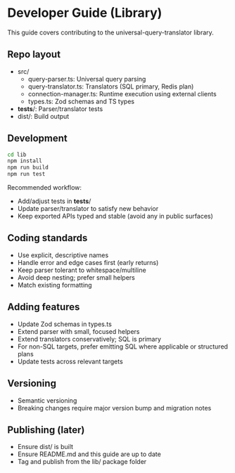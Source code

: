 # Developer Guide (Library)

This guide covers contributing to the universal-query-translator library.

## Repo layout

- src/
  - query-parser.ts: Universal query parsing
  - query-translator.ts: Translators (SQL primary, Redis plan)
  - connection-manager.ts: Runtime execution using external clients
  - types.ts: Zod schemas and TS types
- __tests__/: Parser/translator tests
- dist/: Build output

## Development

```bash
cd lib
npm install
npm run build
npm run test
```

Recommended workflow:
- Add/adjust tests in __tests__/
- Update parser/translator to satisfy new behavior
- Keep exported APIs typed and stable (avoid any in public surfaces)

## Coding standards
- Use explicit, descriptive names
- Handle error and edge cases first (early returns)
- Keep parser tolerant to whitespace/multiline
- Avoid deep nesting; prefer small helpers
- Match existing formatting

## Adding features
- Update Zod schemas in types.ts
- Extend parser with small, focused helpers
- Extend translators conservatively; SQL is primary
- For non-SQL targets, prefer emitting SQL where applicable or structured plans
- Update tests across relevant targets

## Versioning
- Semantic versioning
- Breaking changes require major version bump and migration notes

## Publishing (later)
- Ensure dist/ is built
- Ensure README.md and this guide are up to date
- Tag and publish from the lib/ package folder


